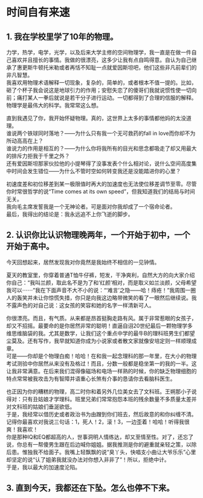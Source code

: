 # 时间自有来速

## 1. 我在学校里学了10年的物理。

力学，热学，电学，光学，以及后来大学主修的空间物理学，我一直是在做一件自己喜欢并且擅长的事情。我做的很漂亮，这多少让我有点自鸣得意。自认为自己继承了惠更斯牛顿托米勒或者再恬不知耻一点就爱因斯坦吧，他们这些非凡前辈们的非凡智慧。  
我喜欢用物理术语解释一切现象，复杂的，简单的，或者根本不值一提的。比如，砸了个杯子我会说这是地球引力的作用；安慰失恋了的傻哥们我就说惯性使一切向前；痛打某人一拳后就说是若干分子进行运动。一切都得到了合理的信服的解释。物理学是最伟大的科学。我常常这么想。  
  
直到我遇见了你，我开始怀疑物理。真的，这世界上太多的事情都他妈的太没道理。  
谁说两个铁球同时落地？——为什么只有我一个无可救药的fall in love而你却不为所动高高在上？  
谁说力的作用是相互的？——为什么你将我所有的目光和思念都吸走了却又用最大的排斥力拒我于千里之外？  
还有爱因斯坦那家伙拉他的小提琴得了没事发表个什么相对论，说什么空间高度集中时间会发生错位——为什么不管时空如何转变我还是没能踏进你的心里？  
  
初速度差和初位移差到某一极限值时再大的加速度也无法使位移差调节至零。尽管你时常很哲学的说“Time comes at its own speed”，但我知道我们的结局与时间无关。  
我向毛主席发誓我是一个无神论者。可是面对你我却成了一个宿命论者。  
最后，我得出的结论是：我永远追不上你飞逝的脚步。

## 2. 认识你比认识物理晚两年，一个开始于初中，一个开始于高中。

今天回想起来，居然发现我对你竟然是我始终不相信的一见钟情。  
  
夏天的教室里，你穿着普通T恤牛仔裤，短发，干净爽利，自然大方的向大家介绍你自己：“我叫兰颜，取此名不是为了和‘红颜’相对，而是取义如兰淡颜，父母希望我可以⋯⋯”我在下面声音不大不小的说：“‘难言’之隐——哈！痔疮！”我周围一圈人的轰笑并未让你惊慌失措，你只是向我这边略带微笑的看了一眼然后继续说。我不露声色的对自己说：这女孩的笑容和她的名字一样清新可人。  
  
你很漂亮。而且，有气质。从来都是昂首挺胸走路有风。属于非常惹眼的女孩子，却又不招摇。最要命的是你居然非常的聪明！直逼自诩20世纪最后一颗物理学多维思维脑袋的我。尤其是数学，让我们这个重点中学的最牛B的理科班男生们都望尘莫及。还有写作，我早就知道你成为小说家或者散文家就像安培定则一样顺理成章。  
可是——你却是个物理白痴！哈哈！在和我一起念理科的那一年里，在大小的物理考试测验中你居然从来没有及格过！而且，分数一般都是稳坐第一的我的一半。这让我非常满意。在后来我们混得像磁场和电场一样熟的时候，你的缺乏物理细胞的特点常常被我攻击为有智障并语重心长煞有介事的恳请你去看脑科医生。  
  
也正因为你的糟糕的物理，高二时你和着另外几位美女去了文科班。王朔那小子说得对：只有丑姑娘才学理科。班里兄弟们常常抱怨本班的残余数量不多质量太差并对文科班的姑娘们垂涎欲低。  
于是，我经常以借历史或者政治书为由蹭到你们班去，然后故意的和你纠缠不清。记得你最喜欢对我说三句话：1，死人！2，滚！3，一边歪着！哈哈！听得我很爽！我喜欢！  
你是那种IQ和EQ都超高的人，世事洞明人情练达，却又至情至性。对了，还忘了说，你总有一帮傻男生跟在后边喊你姐姐。据我推测是你的避重就亲轻之策，以除后患。惟独我不给面子。我嘴上轻飘飘的说“臭丫头，快唱支小曲让大爷乐乐”心里却坚定的说“认了姐弟我就没办法对你想入非非了”！所以，拒绝中计。  
于是，我以最大的加速度沦陷。

## 3. 直到今天，我都还在下坠。怎么也停不下来。


